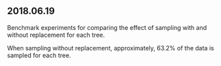 ## 2018.06.19

Benchmark experiments for comparing the effect of sampling with and without replacement for each tree. 

When sampling without replacement, approximately, 63.2% of the data is sampled for each tree.